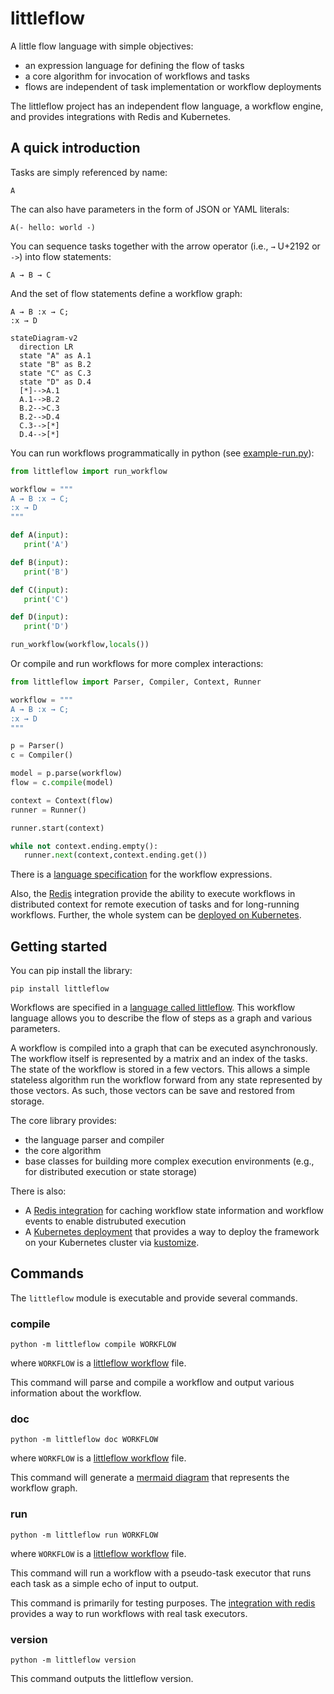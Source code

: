 # littleflow

A little flow language with simple objectives:

 * an expression language for defining the flow of tasks
 * a core algorithm for invocation of workflows and tasks
 * flows are independent of task implementation or workflow deployments

The littleflow project has an independent flow language, a workflow engine,
and provides integrations with Redis and Kubernetes.

## A quick introduction

Tasks are simply referenced by name:

```
A
```

The can also have parameters in the form of JSON or YAML literals:

```
A(- hello: world -)
```

You can sequence tasks together with the arrow operator (i.e., `→` U+2192 or `->`) into flow statements:

```
A → B → C
```

And the set of flow statements define a workflow graph:

```
A → B :x → C;
:x → D
```

```mermaid
stateDiagram-v2
  direction LR
  state "A" as A.1
  state "B" as B.2
  state "C" as C.3
  state "D" as D.4
  [*]-->A.1
  A.1-->B.2
  B.2-->C.3
  B.2-->D.4
  C.3-->[*]
  D.4-->[*]
```

You can run workflows programmatically in python (see [example-run.py](example-run.py)):

```python
from littleflow import run_workflow

workflow = """
A → B :x → C;
:x → D
"""

def A(input):
   print('A')

def B(input):
   print('B')

def C(input):
   print('C')

def D(input):
   print('D')

run_workflow(workflow,locals())
```

Or compile and run workflows for more complex interactions:

```python
from littleflow import Parser, Compiler, Context, Runner

workflow = """
A → B :x → C;
:x → D
"""

p = Parser()
c = Compiler()

model = p.parse(workflow)
flow = c.compile(model)

context = Context(flow)
runner = Runner()

runner.start(context)

while not context.ending.empty():
   runner.next(context,context.ending.get())
```

There is a [language specification](littleflow.md) for the workflow expressions.

Also, the [Redis](integrations/redis) integration
provide the ability to execute workflows in distributed context for remote
execution of tasks and for long-running workflows. Further, the whole system can
be [deployed on Kubernetes](deployment/).

## Getting started

You can pip install the library:

```
pip install littleflow
```

Workflows are specified in a [language called littleflow](littleflow.md). This
workflow language allows you to describe the flow of steps as a graph and
various parameters.

A workflow is compiled into a graph that can be executed asynchronously. The
workflow itself is represented by a matrix and an index of the tasks. The
state of the workflow is stored in a few vectors. This allows a simple
stateless algorithm run the workflow forward from any state represented by
those vectors. As such, those vectors can be save and restored from
storage.

The core library provides:

 * the language parser and compiler
 * the core algorithm
 * base classes for building more complex execution environments (e.g., for distributed execution or state storage)

There is also:

 * A [Redis integration](integrations/redis) for caching workflow state information and
   workflow events to enable distrubuted execution
 * A [Kubernetes deployment](deployment) that provides a way to deploy the framework on your Kubernetes cluster via [kustomize](https://kubernetes.io/docs/tasks/manage-kubernetes-objects/kustomization/).


## Commands

The `littleflow` module is executable and provide several commands.

### compile

```
python -m littleflow compile WORKFLOW
```

where `WORKFLOW` is a [littleflow workflow](littleflow.md) file.

This command will parse and compile a workflow and output various information
about the workflow.

### doc

```
python -m littleflow doc WORKFLOW
```

where `WORKFLOW` is a [littleflow workflow](littleflow.md) file.

This command will generate a [mermaid diagram](https://mermaid-js.github.io/mermaid/#/) that represents the workflow graph.

### run

```
python -m littleflow run WORKFLOW
```

where `WORKFLOW` is a [littleflow workflow](littleflow.md) file.

This command will run a workflow with a pseudo-task executor that runs each
task as a simple echo of input to output.

This command is primarily for testing purposes. The [integration with redis](integrations/redis) provides a way to run workflows with real task executors.

### version

```
python -m littleflow version
```

This command outputs the littleflow version.
